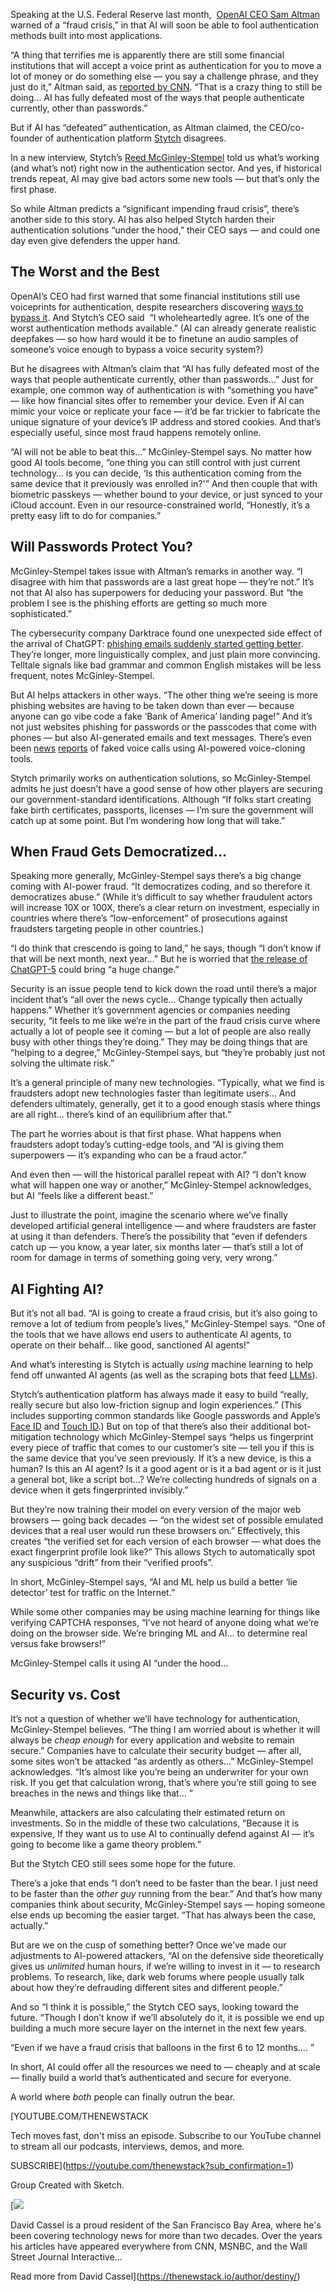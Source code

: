 Speaking at the U.S. Federal Reserve last month,  [OpenAI CEO Sam Altman](https://thenewstack.io/openais-sam-altman-ai-is-now-ready-for-the-enterprise/) warned of a “fraud crisis,” in that AI will soon be able to fool authentication methods built into most applications.

“A thing that terrifies me is apparently there are still some financial institutions that will accept a voice print as authentication for you to move a lot of money or do something else — you say a challenge phrase, and they just do it,” Altman said, as [reported by CNN](https://edition.cnn.com/2025/07/22/tech/openai-sam-altman-fraud-crisis). “That is a crazy thing to still be doing… AI has fully defeated most of the ways that people authenticate currently, other than passwords.”

But if AI has “defeated” authentication, as Altman claimed, the CEO/co-founder of authentication platform [Stytch](https://stytch.com/) disagrees.

In a new interview, Stytch’s [Reed McGinley-Stempel](https://www.linkedin.com/in/reed-mcginley-stempel-17362245/) told us what’s working (and what’s not) right now in the authentication sector. And yes, if historical trends repeat, AI may give bad actors some new tools — but that’s only the first phase.

So while Altman predicts a “significant impending fraud crisis”, there’s another side to this story. AI has also helped Stytch harden their authentication solutions “under the hood,” their CEO says — and could one day even give defenders the upper hand.

## The Worst and the Best

OpenAI’s CEO had first warned that some financial institutions still use voiceprints for authentication, despite researchers discovering [ways to bypass it](https://uwaterloo.ca/news/media/how-secure-are-voice-authentication-systems-really). And Stytch’s CEO said  “I wholeheartedly agree. It’s one of the worst authentication methods available.” (AI can already generate realistic deepfakes — so how hard would it be to finetune an audio samples of someone’s voice enough to bypass a voice security system?)

But he disagrees with Altman’s claim that “AI has fully defeated most of the ways that people authenticate currently, other than passwords…” Just for example, one common way of authentication is with “something you have” — like how financial sites offer to remember your device. Even if AI can mimic your voice or replicate your face — it’d be far trickier to fabricate the unique signature of your device’s IP address and stored cookies. And that’s especially useful, since most fraud happens remotely online.

“AI will not be able to beat this…” McGinley-Stempel says. No matter how good AI tools become, “one thing you can still control with just current technology… is you can decide, ‘Is this authentication coming from the same device that it previously was enrolled in?'” And then couple that with biometric passkeys — whether bound to your device, or just synced to your iCloud account. Even in our resource-constrained world, “Honestly, it’s a pretty easy lift to do for companies.”

## Will Passwords Protect You?

McGinley-Stempel takes issue with Altman’s remarks in another way. “I disagree with him that passwords are a last great hope — they’re not.” It’s not that AI also has superpowers for deducing your password. But “the problem I see is the phishing efforts are getting so much more sophisticated.”

The cybersecurity company Darktrace found one unexpected side effect of the arrival of ChatGPT: [phishing emails suddenly started getting better](https://www.darktrace.com/blog/email-attack-trends-how-phishing-attacks-are-becoming-more-sophisticated-and-harder-to-identify). They’re longer, more linguistically complex, and just plain more convincing. Telltale signals like bad grammar and common English mistakes will be less frequent, notes McGinley-Stempel.

But AI helps attackers in other ways. “The other thing we’re seeing is more phishing websites are having to be taken down than ever — because anyone can go vibe code a fake ‘Bank of America’ landing page!” And it’s not just websites phishing for passwords or the passcodes that come with phones — but also AI-generated emails and text messages. There’s even been [news](https://www.azfamily.com/2023/04/10/ive-got-your-daughter-scottsdale-mom-warns-close-encounter-with-ai-voice-cloning-scam/) [reports](https://www.cbsnews.com/news/elder-scams-family-safe-word/) of faked voice calls using AI-powered voice-cloning tools.

Stytch primarily works on authentication solutions, so McGinley-Stempel admits he just doesn’t have a good sense of how other players are securing our government-standard identifications. Although “If folks start creating fake birth certificates, passports, licenses — I’m sure the government will catch up at some point. But I’m wondering how long that will take.”

## When Fraud Gets Democratized…

Speaking more generally, McGinley-Stempel says there’s a big change coming with AI-power fraud. “It democratizes coding, and so therefore it democratizes abuse.” (While it’s difficult to say whether fraudulent actors will increase 10X or 100X, there’s a clear return on investment, especially in countries where there’s “low-enforcement” of prosecutions against fraudsters targeting people in other countries.)

“I do think that crescendo is going to land,” he says, though “I don’t know if that will be next month, next year…” But he is worried that [the release of ChatGPT-5](https://www.cnbc.com/2025/08/07/openai-launches-gpt-5-model-for-all-chatgpt-users.html) could bring “a huge change.”

Security is an issue people tend to kick down the road until there’s a major incident that’s “all over the news cycle… Change typically then actually happens.” Whether it’s government agencies or companies needing security, “it feels to me like we’re in the part of the fraud crisis curve where actually a lot of people see it coming — but a lot of people are also really busy with other things they’re doing.” They may be doing things that are “helping to a degree,” McGinley-Stempel says, but “they’re probably just not solving the ultimate risk.”

It’s a general principle of many new technologies. “Typically, what we find is fraudsters adopt new technologies faster than legitimate users… And defenders ultimately, generally, get it to a good enough stasis where things are all right… there’s kind of an equilibrium after that.”

The part he worries about is that first phase. What happens when fraudsters adopt today’s cutting-edge tools, and “AI is giving them superpowers — it’s expanding who can be a fraud actor.”

And even then — will the historical parallel repeat with AI? “I don’t know what will happen one way or another,” McGinley-Stempel acknowledges, but AI “feels like a different beast.”

Just to illustrate the point, imagine the scenario where we’ve finally developed artificial general intelligence — and where fraudsters are faster at using it than defenders. There’s the possibility that “even if defenders catch up — you know, a year later, six months later — that’s still a lot of room for damage in terms of something going very, very wrong.”

## AI Fighting AI?

But it’s not all bad. “AI is going to create a fraud crisis, but it’s also going to remove a lot of tedium from people’s lives,” McGinley-Stempel says. “One of the tools that we have allows end users to authenticate AI agents, to operate on their behalf… like good, sanctioned AI agents!”

And what’s interesting is Stytch is actually *using* machine learning to help fend off unwanted AI agents (as well as the scraping bots that feed [LLMs](https://thenewstack.io/learn-to-love-the-command-line-interface-with-agentic-llms/)).

Stytch’s authentication platform has always made it easy to build “really, really secure but also low-friction signup and login experiences.” (This includes supporting common standards like Google passwords and Apple’s [Face ID](https://en.wikipedia.org/wiki/Face_ID) and [Touch ID](https://en.wikipedia.org/wiki/Touch_ID).) But on top of that there’s also their additional bot-mitigation technology which McGinley-Stempel says “helps us fingerprint every piece of traffic that comes to our customer’s site — tell you if this is the same device that you’ve seen previously. If it’s a new device, is this a human? Is this an AI agent? Is it a good agent or is it a bad agent or is it just a general bot, like a script bot…? We’re collecting hundreds of signals on a device when it gets fingerprinted invisibly.”

But they’re now training their model on every version of the major web browsers — going back decades — “on the widest set of possible emulated devices that a real user would run these browsers on.” Effectively, this creates “the verified set for each version of each browser — what does the exact fingerprint profile look like?” This allows Stych to automatically spot any suspicious “drift” from their “verified proofs”.

In short, McGinley-Stempel says, “AI and ML help us build a better ‘lie detector’ test for traffic on the Internet.”

While some other companies may be using machine learning for things like verifying CAPTCHA responses, “I’ve not heard of anyone doing what we’re doing on the browser side. We’re bringing ML and AI… to determine real versus fake browsers!”

McGinley-Stempel calls it using AI “under the hood…

## Security vs. Cost

It’s not a question of whether we’ll have technology for authentication, McGinley-Stempel believes. “The thing I am worried about is whether it will always be *cheap enough* for every application and website to remain secure.” Companies have to calculate their security budget — after all, some sites won’t be attacked “as ardently as others…” McGinley-Stempel acknowledges. “It’s almost like you’re being an underwriter for your own risk. If you get that calculation wrong, that’s where you’re still going to see breaches in the news and things like that… ”

Meanwhile, attackers are also calculating their estimated return on investments. So in the middle of these two calculations, “Because it is expensive, If they want us to use AI to continually defend against AI — it’s going to become like a game theory problem.”

But the Stytch CEO still sees some hope for the future.

There’s a joke that ends “I don’t need to be faster than the bear. I just need to be faster than the *other guy* running from the bear.” And that’s how many companies think about security, McGinley-Stempel says — hoping someone else ends up becoming the easier target. “That has always been the case, actually.”

But are we on the cusp of something better? Once we’ve made our adjustments to AI-powered attackers, “AI on the defensive side theoretically gives us *unlimited* human hours, if we’re willing to invest in it — to research problems. To research, like, dark web forums where people usually talk about how they’re defrauding different sites and different people.”

And so “I think it is possible,” the Stytch CEO says, looking toward the future. “Though I don’t know if we’ll absolutely do it, it is possible we end up building a much more secure layer on the internet in the next few years.

“Even if we have a fraud crisis that balloons in the first 6 to 12 months…. ”

In short, AI could offer all the resources we need to — cheaply and at scale — finally build a world that’s authenticated and secure for everyone.

A world where *both* people can finally outrun the bear.

[YOUTUBE.COM/THENEWSTACK

Tech moves fast, don't miss an episode. Subscribe to our YouTube
channel to stream all our podcasts, interviews, demos, and more.

SUBSCRIBE](https://youtube.com/thenewstack?sub_confirmation=1)

Group
Created with Sketch.

[![](https://cdn.thenewstack.io/media/2023/11/82081813-7zddypfe_400x400.jpg)

David Cassel is a proud resident of the San Francisco Bay Area, where he's been covering technology news for more than two decades. Over the years his articles have appeared everywhere from CNN, MSNBC, and the Wall Street Journal Interactive...

Read more from David Cassel](https://thenewstack.io/author/destiny/)